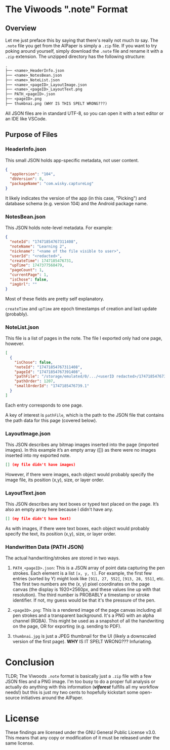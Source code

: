 # The Viwoods ".note" Format

## Overview

Let me just preface this by saying that there's really not much _to_ say. The `.note` file you get from the AIPaper is simply a `.zip` file. If you want to try poking around yourself, simply download the `.note` file and rename it with a `.zip` extension. The unzipped directory has the following structure:

```txt
.
├── <name>_HeaderInfo.json
├── <name>_NotesBean.json
├── <name>_NoteList.json
├── <name>_<pageID>_LayoutImage.json
├── <name>_<pageID>_LayoutText.png
├── PATH_<pageID>.json
├── <pageID>.png
├── thumbnai.png (WHY IS THIS SPELT WRONG???)
```

All JSON files are in standard UTF-8, so you can open it with a text editor or an IDE like VSCode. 

## Purpose of Files

### HeaderInfo.json
This small JSON holds app-specific metadata, not user content.

```json
{
  "appVersion": "104",
  "dbVersion": 8,
  "packageName": "com.wisky.captureLog"
}
```

It likely indicates the version of the app (in this case, "Picking") and database schema (e.g. version 104) and the Android package name.

### NotesBean.json
This JSON holds note-level metadata. For example:

```json
{
  "noteId": "17471854767311408",
  "noteName": "Learning 2",
  "nickname": "<name of the file visible to user>",
  "userId": "<redacted>",
  "createTime": 1747185476731,
  "upTime": 1747377568479,
  "pageCount": 1,
  "currentPage": 1,
  "isChose": false,
  "imgUrl": ""
}
```

Most of these fields are pretty self explanatory.

`createTime` and `upTime` are epoch timestamps of creation and last update (probably).

### NoteList.json
This file is a list of pages in the note. The file I exported only had one page, however.

```json
[
  {
    "isChose": false,
    "noteId": "17471854767311408",
    "pageId": "17471854767391408",
    "pathFile": "/storage/emulated/0/.../<userID redacted>/17471854767311408/hand_path/PATH_17471854767391408.json",
    "pathOrder": 1207,
    "smallOrderId": "1747185476739.1"
  }
]
```

Each entry corresponds to one page.

A key of interest is `pathFile`, which is the path to the JSON file that contains the path data for this page (covered below).

### LayoutImage.json
This JSON describes any bitmap images inserted into the page (imported images). In this example it’s an empty array ([]) as there were no images inserted into my exported note.

```json
[] (my file didn't have images)
```

However, if there were images, each object would probably specify the image file, its position (x,y), size, or layer order.

### LayoutText.json
This JSON describes any text boxes or typed text placed on the page. It’s also an empty array here because I didn't have any. 

```json
[] (my file didn't have text)
```

As with images, if there were text boxes, each object would probably specify the text, its position (x,y), size, or layer order.

### Handwritten Data (PATH JSON)

The actual handwriting/strokes are stored in two ways. 

1. `PATH_<pageID>.json`: This is a JSON array of point data capturing the pen strokes. Each element is a list `[x, y, t]`. For example, the first few entries (sorted by Y) might look like `[911, 27, 552]`, `[913, 28, 551]`, etc. The first two numbers are the (x, y) pixel coordinates on the page canvas (the display is 1920×2560px, and these values line up with that resolution). The third number is PROBABLY a timestamp or stroke identifier. If not, my guess would be that it's the pressure of the pen.

2. `<pageID>.png`: This is a rendered image of the page canvas including all pen strokes and a transparent background. It's a PNG with an alpha channel (RGBA). This might be used as a snapshot of all the handwriting on the page, OR for exporting (e.g. sending to PDF).

3. `thumbnai.jpg` is just a JPEG thumbnail for the UI (likely a downscaled version of the first page). **WHY** IS IT SPELT WRONG??? Infuriating.

# Conclusion

TLDR; The Viwoods `.note` format is basically just a `.zip` file with a few JSON files and a PNG image. I'm too busy to do a proper full analysis or actually do anything with this information (**_viforest_** fulfills all my workflow needs!) but this is just my two cents to hopefully kickstart some open-source initiatives around the AIPaper.

# License

These findings are licensed under the GNU General Public License v3.0. This means that any copy or modification of it must be released under the same license.